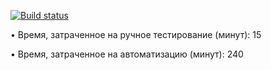 [![Build status](https://ci.appveyor.com/api/projects/status/1rkiikolk3en0e91/branch/master?svg=true)](https://ci.appveyor.com/project/Rasalam/auto-5-2/branch/master)

•	Время, затраченное на ручное тестирование (минут): 15

•	Время, затраченное на автоматизацию (минут): 240
